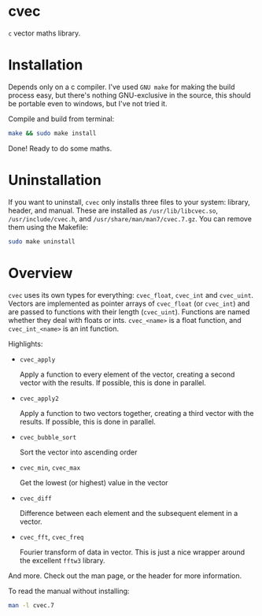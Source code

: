 # cvec

`c` vector maths library.

# Installation

Depends only on a c compiler. I've used `GNU make` for making the build process
easy, but there's nothing GNU-exclusive in the source, this should be portable
even to windows, but I've not tried it.

Compile and build from terminal:

```bash
make && sudo make install
```

Done! Ready to do some maths.

# Uninstallation

If you want to uninstall, `cvec` only installs three files to your system:
library, header, and manual. These are installed as `/usr/lib/libcvec.so`,
`/usr/include/cvec.h`, and `/usr/share/man/man7/cvec.7.gz`. You can remove them
using the Makefile:

```bash
sudo make uninstall
```

# Overview

`cvec` uses its own types for everything: `cvec_float`, `cvec_int` and
`cvec_uint`. Vectors are implemented as  pointer arrays of `cvec_float` (or
`cvec_int`) and are passed to functions with their length (`cvec_uint`).
Functions are named whether they deal with floats or ints. `cvec_<name>` is a
float function, and `cvec_int_<name>` is an int function.

Highlights:

  - `cvec_apply`

    Apply a function to every element of the vector, creating a second vector
    with the results. If possible, this is done in parallel.

  - `cvec_apply2`

    Apply a function to two vectors together, creating a third vector with the
    results. If possible, this is done in parallel.

  - `cvec_bubble_sort`

    Sort the vector into ascending order

  - `cvec_min`, `cvec_max`

    Get the lowest (or highest) value in the vector

  - `cvec_diff`

    Difference between each element and the subsequent element in a vector.

  - `cvec_fft`, `cvec_freq`

    Fourier transform of data in vector. This is just a nice wrapper around the
    excellent `fftw3` library.

And more. Check out the man page, or the header for more information.

To read the manual without installing:

```bash
man -l cvec.7
```
